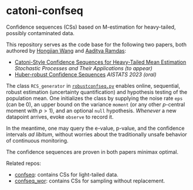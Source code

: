 # catoni-confseq
Confidence sequences (CSs) based on M-estimation for heavy-tailed, possibly contaminated data.

This repository serves as the code base for the following two papers, both authored by [Hongjian Wang](https://wanghongjian.wordpress.com/) and [Aaditya Ramdas](https://www.stat.cmu.edu/~aramdas/index.html):


- [Catoni-Style Confidence Sequences for Heavy-Tailed Mean Estimation](https://arxiv.org/abs/2202.01250) *Stochastic Processes and Their Applications (to appear)*
- [Huber-robust Confidence Sequences](https://arxiv.org/abs/2301.09573)  *AISTATS 2023 (oral)*


The class `RCS_generator` in [`robustconfseq.py`](https://github.com/ShimonTroiaeAbOrisWang/catoni-confseq/blob/main/robustconfseq.py) enables online, sequential, robust estimation (uncertainty quantification) and hypothesis testing of the population mean. One initializes the class by supplying the noise rate `eps` (can be 0), an upper bound on the variance `moment` (or any other $p$-central moment with $p>1$), and an optional `null` hypothesis. *Whenever* a new datapoint arrives, evoke `observe` to record it. 

In the meantime, one may query the e-value, p-value, and the confidence intervals *ad libitum*, without worries about the traditionally unsafe behavior of continuous monitoring.

The confidence sequences are proven in both papers minimax optimal.

Related repos:
- [confseq](https://github.com/gostevehoward/confseq): contains CSs for light-tailed data.
- [confseq_wor](https://github.com/WannabeSmith/confseq_wor): contains CSs for sampling without replacement.
